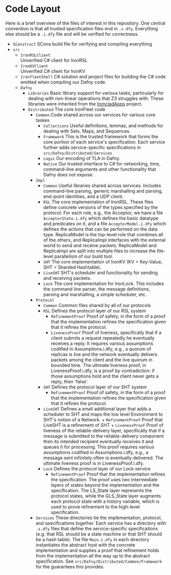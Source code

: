 # Code Layout

Here is a brief overview of the files of interest in this repository.  One central
convention is that all trusted specification files end in `.s.dfy`.  Everything else
should be a `.i.dfy` file and will be verified for correctness.

- `SConstruct`
  SCons build file for verifying and compiling everything
- `src`
  + `IronRSLClient`     
    Unverified C# client for IronRSL
  + `IronKVClient`  
    Unverified C# client for IronKV
  + `IronfleetShell`
    C# solution and project files for building the C# code emitted
    when compiling our Dafny code.
  + `Dafny`
    - `Libraries` 
      Basic library support for various tasks, particularly for dealing with
      non-linear operations that Z3 struggles with.  These libraries were inherited from
      the [IroncladApps](http://research.microsoft.com/apps/pubs/default.aspx?id=230123) project.
    - `Distributed`
      The core IronFleet code
      + `Common`
        Code shared across our services for various core taskes
        - `Collections`
          Useful definitions, lemmas, and methods for dealing with Sets, Maps, and Sequences.
        - `Framework`
          This is the trusted framework that forms the core portion of each service's
          specification.  Each service further adds service-specific specifications in
          `src/Dafny/Distributed/Services`
        - `Logic`
          Our encoding of TLA in Dafny.
        - `Native`
          Our trusted interface to C# for networking, time, command-line arguments and
          other functionality that Dafny does not expose.
      + `Impl`
        - `Common`
          Useful libraries shared across services.  Includes command-line parsing, generic
          marshalling and parsing, end-point identities, and a UDP client.
        - `RSL`
          The core implementation of IronRSL.  These files define concrete versions of the
          types specified by the protocol.  For each role, e.g., the Acceptor, we have a
          file `AcceptorState.i.dfy` which defines the basic datatype and predicates on
          it, and a file `AcceptorModel.i.dfy` which defines the actions that can be
          performed on the data type.  ReplicaModel is the top-level role that combines
          all of the others, and ReplicaImpl interfaces with the external world to send
          and receive packets.  ReplicaModel and ReplicaImpl are split into multiple files
          to increase the file-level parallelism of our build tool.
        - `SHT`
          The core implementation of IronKV (KV = Key-Value, SHT = Sharded Hashtable).  
        - `LiveSHT`
          SHT's scheduler and functionality for sending and receiving packets.  
        - `Lock`
          The core implementation for IronLock. This includes the command line parser,
          the message definitions, parsing and marshalling, a simple scheduler, etc. 
      + `Protocol`
        - `Common`
          Common files shared by all of our protocols
        - `RSL`
          Defines the protocol layer of our RSL system
            + `RefinementProof`
              Proof of safety, in the form of a proof that the implementation
          refines the specification given that it refines the protocol.
            + `LivenessProof`
              Proof of liveness, specifically that if a client submits a request
          repeatedly he eventually receives a reply.  It requires
          various assumptions codified in Assumptions.i.dfy, e.g.,
          a quorum of replicas is live and the network
          eventually delivers packets among the client and
          the live quorum in bounded time.
          The ultimate liveness proof, in LivenessProof.i.dfy, is a proof
          by contradiction:  if those assumptions hold and the client
          never gets a reply, then 'false'.
        - `SHT`
          Defines the protocol layer of our SHT system
            + `RefinementProof`
              Proof of safety, in the form of a proof that the implementation
              refines the specification given that it refines the protocol.
        - `LiveSHT`
          Defines a small additional layer that adds a scheduler to SHT and maps
          the low level Environment to SHT's notion of a Network.
              + `RefinementProof`
                Proof that LiveSHT is a refinement of SHT
              + `LivenessProof`
                Proof of liveness of the reliable-delivery layer, specifically
                that if a message is submitted to the reliable-delivery component
                then its intended recipient eventually receives it and queues
                it for processing.  This proof requires
                various assumptions codified in Assumptions.i.dfy,
                e.g., a message sent infinitely often
                is eventually delivered.  The ultimate
                liveness proof is in LivenessProof.i.dfy.
        - `Lock`
          Defines the protocol layer of our Lock service
            + `RefinementProof`
               Proof that the implementation refines the specification. The proof
               uses two intermediate layers of states beyond the implementation and 
               the specification. The LS_State layer represents the protocol states, 
               while the GLS_State layer augments each protocol state with a history
               variable, which is used to prove refinement to the high-level specification.
      + `Services`
        These directories tie the implementation, protocol, and specifications together.
        Each service has a directory with `.s.dfy` files that define the service-specific
        specifications (e.g. that RSL should be a state machine or that SHT should be a
        hash table).  The file `Main.i.dfy` in each directory instantiates the abstract
        host with the concrete implementation and supplies a proof that refinement holds
        from the implementation all the way up to the abstract specification.  See
        `src/Dafny/Distributed/Common/Framework` for the guarantees this provides.
